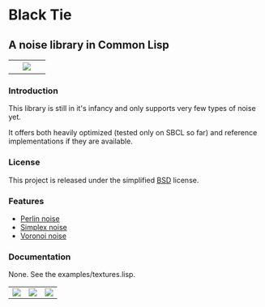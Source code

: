 # Black Tie

## A noise library in Common Lisp

<table align="center" width="100%">
  <tr>
    <td>&nbsp;</td>
    <td align="center">
      <img src="http://www.aerique.net/software/black-tie/wood-2.png">
    </td>
    <td>&nbsp;</td>
  </tr>
</table>


### Introduction

This library is still in it's infancy and only supports very few types
of noise yet.

It offers both heavily optimized (tested only on SBCL so far) and
reference implementations if they are available.


### License

This project is released under the simplified
[BSD](http://www.opensource.net/licenses/bsd-license.php) license.


### Features

* [Perlin noise](http://en.wikipedia.org/wiki/Perlin_noise)
* [Simplex noise](http://en.wikipedia.org/wiki/Simplex_noise)
* [Voronoi noise](http://en.wikipedia.org/wiki/Voronoi)


### Documentation

None.  See the examples/textures.lisp.


<table align="center" border="0" width="100%">
  <tr>
    <td align="center">
      <img src="http://www.aerique.net/software/black-tie/goo.png">
    </td>
    <td align="center">
      <img src="http://www.aerique.net/software/black-tie/voronoi-2d-sum.png">
    </td>
    <td align="center">
      <img src="http://www.aerique.net/software/black-tie/canvas.png">
    </td>
  </tr>
</table>
